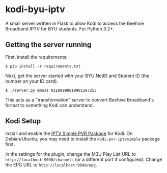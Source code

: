 # kodi-byu-iptv
A small server written in Flask to allow Kodi to access the Beehive Broadband IPTV for BYU students.
For Python 3.2+.

## Getting the server running

First, install the requirements:

    $ pip install -r requirements.txt

Next, get the server started with your BYU NetID and Student ID (the number on your ID card).

    $ ./server.py mmoss 01189998819901197253

This acts as a "transformation" server to convert Beehive Broadband's format to something Kodi can understand.

## Kodi Setup

Install and enable the [IPTV Simple PVR Package](http://kodi.wiki/view/Add-on:IPTV_Simple_Client) for Kodi.
On Debian/Ubuntu, you may need to install the `kodi-pvr-iptvsimple` package first.

In the settings for the plugin, change the M3U Play List URL to
`http://localhost:9090/channels` (or a different port if configured).
Change the EPG URL to `http://localhost:9090/epg`.
